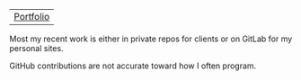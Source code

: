 <table>
  <tr>
    <td><a href="https://portfolio.teaguehannam.com">Portfolio</a></td>
  </tr>
</table>
<p>Most my recent work is either in private repos for clients or on GitLab for my personal sites.</p>
<p>GitHub contributions are not accurate toward how I often program.</p> 

